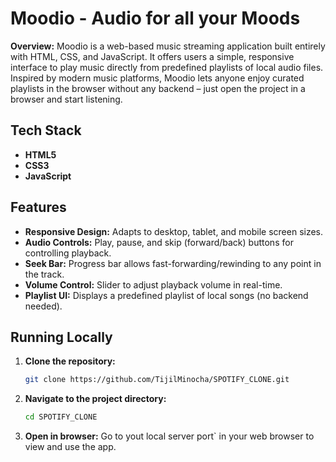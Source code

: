 # Moodio - Audio for all your Moods

**Overview:** Moodio is a web-based music streaming application built entirely with HTML, CSS, and JavaScript. It offers users a simple, responsive interface to play music directly from predefined playlists of local audio files. Inspired by modern music platforms, Moodio lets anyone enjoy curated playlists in the browser without any backend – just open the project in a browser and start listening.
## Tech Stack
- **HTML5**  
- **CSS3** 
- **JavaScript**  

## Features
- **Responsive Design:** Adapts to desktop, tablet, and mobile screen sizes.  
- **Audio Controls:** Play, pause, and skip (forward/back) buttons for controlling playback.  
- **Seek Bar:** Progress bar allows fast-forwarding/rewinding to any point in the track.  
- **Volume Control:** Slider to adjust playback volume in real-time.  
- **Playlist UI:** Displays a predefined playlist of local songs (no backend needed).  

## Running Locally
1. **Clone the repository:**  
   ```bash
   git clone https://github.com/TijilMinocha/SPOTIFY_CLONE.git
   ```
2. **Navigate to the project directory:**  
   ```bash
   cd SPOTIFY_CLONE
   ```
4. **Open in browser:** Go to yout local server port` in your web browser to view and use the app.  
